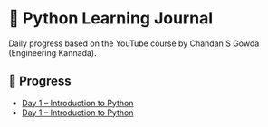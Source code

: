 # 🐍 Python Learning Journal

Daily progress based on the YouTube course by Chandan S Gowda (Engineering Kannada).

## 📅 Progress

- [Day 1 – Introduction to Python](Day01/notes.md)
- [Day 1 – Introduction to Python](Day02/notes1.md)

